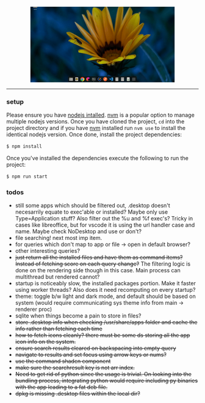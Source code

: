 <p align="center">
    <img src="res/seek-demo-may22.gif" alt="seek" width="75%">
</p>

---

### setup
Please ensure you have [nodejs intalled](https://nodejs.org/en/download/package-manager). [nvm](https://github.com/nvm-sh/nvm) is a popular option to manage multiple nodejs versions. Once you have cloned the project, `cd` into the project directory and if you have [nvm](https://github.com/nvm-sh/nvm) installed run `nvm use` to install the identical nodejs version. Once done, install the project  dependencies:
```bash
$ npm install
```
Once you've installed the dependencies execute the following to run the project:
```bash
$ npm run start
```

### todos
* still some apps which should be filtered out, .desktop doesn't necesarrily equate to exec'able or installed? Maybe only use Type=Application stuff? Also filter out the %u and %f exec's? Tricky in cases like libreoffice, but for vscode it is using the url handler case and name. Maybe check NoDesktop and use or don't? 
* file searching! next most imp item.
* for queries which don't map to app or file -> open in default browser?
* other interesting queries?
* ~~just return all the installed files and have them as command items? Instead of fetching score on each query change?~~ The filtering logic is done on the rendering side though in this case. Main process can multithread but rendered cannot?
* startup is noticeably slow, the installed packages portion. Make it faster using worker threads? Also does it need recomputing on every startup?
* theme: toggle b/w light and dark mode, and default should be based on system (would require communicating sys theme info from main -> renderer proc)
* sqlite when things become a pain to store in files?
* ~~store .desktop info when checking /usr/share/apps folder and cache the info rather than fetching each time~~
* ~~how to fetch icons cleanly? there must be some ds storing all the app icon info on the system.~~
* ~~ensure search results cleared on backspacing into empty query~~
* ~~navigate to results and set focus using arrow keys or nums?~~
* ~~use the command shadcn component~~
* ~~make sure the searchresult key is not arr index.~~
* ~~Need to get rid of python since the usage is trivial. On looking into the bundling process, integrating python would require including py binaries with the app leading to a fat deb file.~~
* ~~dpkg is missing .desktop files within the local dir?~~